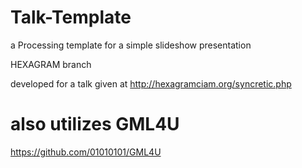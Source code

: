 Talk-Template
=============

a Processing template for a simple slideshow presentation

HEXAGRAM branch

developed for a talk given at http://hexagramciam.org/syncretic.php


# also utilizes GML4U 
https://github.com/01010101/GML4U